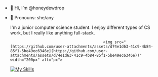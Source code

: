 - 👋 Hi, I’m @honeydewdrop
- 👤 Pronouns: she/any

  I'm a junior computer science student. I enjoy different types of CS
  work, but I really like anything full-stack.

                                       
                                               <img src="[https://github.com/user-attachments/assets/d74e1d63-41c9-4b84-85f1-5be49ec6346e](https://github.com/user-attachments/assets/d74e1d63-41c9-4b84-85f1-5be49ec6346e))" width="200px" alt="pc">

  
  [![My Skills](https://skillicons.dev/icons?i=js,html,css,py,java,cpp,cs,react,vite,nodejs,django,npm,postman,matlab,mongodb,git,unity,figma)](https://skillicons.dev)

<!---
honeydewdrop/honeydewdrop is a ✨ special ✨ repository because its `README.md` (this file) appears on your GitHub profile.
You can click the Preview link to take a look at your changes.
--->

